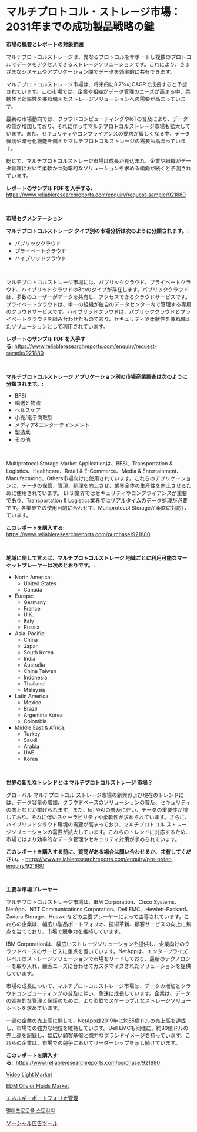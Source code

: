 <p><h1>マルチプロトコル・ストレージ市場：2031年までの成功製品戦略の鍵</h1></p><p><strong>市場の概要とレポートの対象範囲</strong></p>
<p><p>マルチプロトコルストレージは、異なるプロトコルをサポートし複数のプロトコルでデータをアクセスできるストレージソリューションです。これにより、さまざまなシステムやアプリケーション間でデータを効率的に共有できます。</p><p>マルチプロトコルストレージ市場は、将来的に8.7%のCAGRで成長すると予想されています。この市場では、企業や組織がデータ管理のニーズが高まる中、柔軟性と効率性を兼ね備えたストレージソリューションへの需要が高まっています。</p><p>最新の市場動向では、クラウドコンピューティングやIoTの普及により、データの量が増加しており、それに伴ってマルチプロトコルストレージ市場も拡大しています。また、セキュリティやコンプライアンスの要求が厳しくなる中、データ保護や暗号化機能を備えたマルチプロトコルストレージの需要も高まっています。</p><p>総じて、マルチプロトコルストレージ市場は成長が見込まれ、企業や組織がデータ管理において柔軟かつ効率的なソリューションを求める傾向が続くと予測されています。</p></p>
<p><strong>レポートのサンプル PDF を入手する:</strong> <a href="https://www.reliableresearchreports.com/enquiry/request-sample/921880">https://www.reliableresearchreports.com/enquiry/request-sample/921880</a></p>
<p>&nbsp;</p>
<p><strong>市場セグメンテーション</strong></p>
<p><strong>マルチプロトコルストレージ タイプ別の市場分析は次のように分類されます。:</strong></p>
<p><ul><li>パブリッククラウド</li><li>プライベートクラウド</li><li>ハイブリッドクラウド</li></ul></p>
<p>&nbsp;</p>
<p><p>マルチプロトコルストレージ市場には、パブリッククラウド、プライベートクラウド、ハイブリッドクラウドの3つのタイプが存在します。パブリッククラウドは、多数のユーザーがデータを共有し、アクセスできるクラウドサービスです。プライベートクラウドは、単一の組織が独自のデータセンター内で管理する専用のクラウドサービスです。ハイブリッドクラウドは、パブリッククラウドとプライベートクラウドを組み合わせたものであり、セキュリティや柔軟性を兼ね備えたソリューションとして利用されています。</p></p>
<p><strong>レポートのサンプル PDF を入手する:</strong>&nbsp;<a href="https://www.reliableresearchreports.com/enquiry/request-sample/921880">https://www.reliableresearchreports.com/enquiry/request-sample/921880</a></p>
<p>&nbsp;</p>
<p><strong> マルチプロトコルストレージ アプリケーション別の市場産業調査は次のように分類されます。:</strong></p>
<p><ul><li>BFSI</li><li>輸送と物流</li><li>ヘルスケア</li><li>小売/電子商取引</li><li>メディア&エンターテインメント</li><li>製造業</li><li>その他</li></ul></p>
<p>&nbsp;</p>
<p><p>Multiprotocol Storage Market Applicationは、BFSI、Transportation & Logistics、Healthcare、Retail & E-Commerce、Media & Entertainment、Manufacturing、Others市場向けに使用されています。これらのアプリケーションは、データの保管、管理、処理を向上させ、業界全体の生産性を向上させるために使用されています。 BFSI業界ではセキュリティやコンプライアンスが重要であり、Transportation & Logistics業界ではリアルタイムのデータ処理が必要です。各業界での使用目的に合わせて、Multiprotocol Storageが柔軟に対応しています。</p></p>
<p><strong>このレポートを購入する:</strong>&nbsp; <a href="https://www.reliableresearchreports.com/purchase/921880">https://www.reliableresearchreports.com/purchase/921880</a></p>
<p>&nbsp;</p>
<p><strong>地域に関して言えば、マルチプロトコルストレージ 地域ごとに利用可能なマーケットプレーヤーは次のとおりです。:</strong></p>
<p><ul>
    <li>
        North America:
        <ul>
            <li>United States</li>
            <li>Canada</li>
        </ul>
    </li>
    <li>
        Europe:
        <ul>
            <li>Germany</li>
            <li>France</li>
            <li>U.K.</li>
            <li>Italy</li>
            <li>Russia</li>
        </ul>
    </li>
    <li>
        Asia-Pacific:
        <ul>
            <li>China</li>
            <li>Japan</li>
            <li>South Korea</li>
            <li>India</li>
            <li>Australia</li>
            <li>China Taiwan</li>
            <li>Indonesia</li>
            <li>Thailand</li>
            <li>Malaysia</li>
        </ul>
    </li>
    <li>
        Latin America:
        <ul>
            <li>Mexico</li>
            <li>Brazil</li>
            <li>Argentina Korea</li>
            <li>Colombia</li>
        </ul>
    </li>
    <li>
        Middle East & Africa:
        <ul>
            <li>Turkey</li>
            <li>Saudi</li>
            <li>Arabia</li>
            <li>UAE</li>
            <li>Korea</li>
        </ul>
    </li>
    </ul></p>
<p>&nbsp;</p>
<p><strong>世界の新たなトレンドとは マルチプロトコルストレージ 市場？</strong></p>
<p><p>グローバル マルチプロトコル ストレージ市場の新興および現在のトレンドには、データ容量の増加、クラウドベースのソリューションの普及、セキュリティの向上などが挙げられます。また、IoTやAIの普及に伴い、データの重要性が増しており、それに伴いスケーラビリティや柔軟性が求められています。さらに、ハイブリッドクラウド環境の需要が高まっており、マルチプロトコル ストレージソリューションの需要が拡大しています。これらのトレンドに対応するため、市場ではより効率的なデータ管理やセキュリティ対策が求められています。</p></p>
<p><strong>このレポートを購入する前に、質問がある場合は問い合わせるか、共有してください。</strong>- <a href="https://www.reliableresearchreports.com/enquiry/pre-order-enquiry/921880">https://www.reliableresearchreports.com/enquiry/pre-order-enquiry/921880</a></p>
<p>&nbsp;</p>
<p><strong>主要な市場プレーヤー</strong></p>
<p><p>マルチプロトコルストレージ市場は、IBM Corporation、Cisco Systems、NetApp、NTT Communications Corporation、Dell EMC、Hewlett-Packard、Zadara Storage、Huaweiなどの主要プレーヤーによって主導されています。これらの企業は、幅広い製品ポートフォリオ、技術革新、顧客サービスの向上に焦点を当てており、市場で競争力を維持しています。</p><p>IBM Corporationは、幅広いストレージソリューションを提供し、企業向けのクラウドベースのサービスに重点を置いています。NetAppは、エンタープライズレベルのストレージソリューションで市場をリードしており、最新のテクノロジーを取り入れ、顧客ニーズに合わせてカスタマイズされたソリューションを提供しています。</p><p>市場の成長について、マルチプロトコルストレージ市場は、データの増加とクラウドコンピューティングの普及に伴い、急速に成長しています。企業は、データの効率的な管理と保護のために、より柔軟でスケーラブルなストレージソリューションを求めています。</p><p>一部の企業の売上高に関して、NetAppは2019年に約55億ドルの売上高を達成し、市場での強力な地位を維持しています。Dell EMCも同様に、約80億ドルの売上高を記録し、幅広い顧客基盤と強力なブランドイメージを持っています。これらの企業は、市場での競争においてリーダーシップを示し続けています。</p></p>
<p><strong>このレポートを購入する:</strong>&nbsp;&nbsp;<a href="https://www.reliableresearchreports.com/purchase/921880">https://www.reliableresearchreports.com/purchase/921880</a></p>
<p><p><a href="https://issuu.com/reportprime-2/docs/video-light-market-size-2030.pptx">Video Light Market</a></p><p><a href="https://github.com/khayangel/Market-Research-Report-List-2/blob/main/edm-oils-or-fluids-market.md">EDM Oils or Fluids Market</a></p><p><a href="https://github.com/mohamedbakry57/Market-Research-Report-List-2/blob/main/7566261182375.md">エネルギーポートフォリオ管理</a></p><p><a href="https://github.com/sougarounis/Market-Research-Report-List-2/blob/main/5401528182372.md">멀티프로토콜 스토리지</a></p><p><a href="https://github.com/lababdou/Market-Research-Report-List-2/blob/main/8643569182376.md">ソーシャル広告ツール</a></p></p>